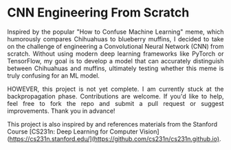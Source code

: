 # CNN Engineering From Scratch

<p align = "justify"> Inspired by the popular "How to Confuse Machine Learning" meme, which humorously compares Chihuahuas to blueberry muffins, I decided to take on the challenge of engineering a Convolutional Neural Network (CNN) from scratch. Without using modern deep learning frameworks like PyTorch or TensorFlow, my goal is to develop a model that can accurately distinguish between Chihuahuas and muffins, ultimately testing whether this meme is truly confusing for an ML model. </p>

<p align = "justify"> HOWEVER, this project is not yet complete. I am currently stuck at the backpropagation phase. Contributions are welcome. If you'd like to help, feel free to fork the repo and submit a pull request or suggest improvements. Thank you in advance! </p>

This project is also inspired by and references materials from the Stanford Course [CS231n: Deep Learning for Computer Vision](https://cs231n.stanford.edu/](https://github.com/cs231n/cs231n.github.io).
